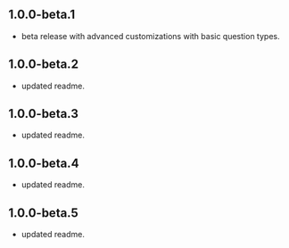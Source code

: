 ## 1.0.0-beta.1

* beta release with advanced customizations with basic question types.

## 1.0.0-beta.2

* updated readme.

## 1.0.0-beta.3

* updated readme.

## 1.0.0-beta.4

* updated readme.

## 1.0.0-beta.5

* updated readme.
